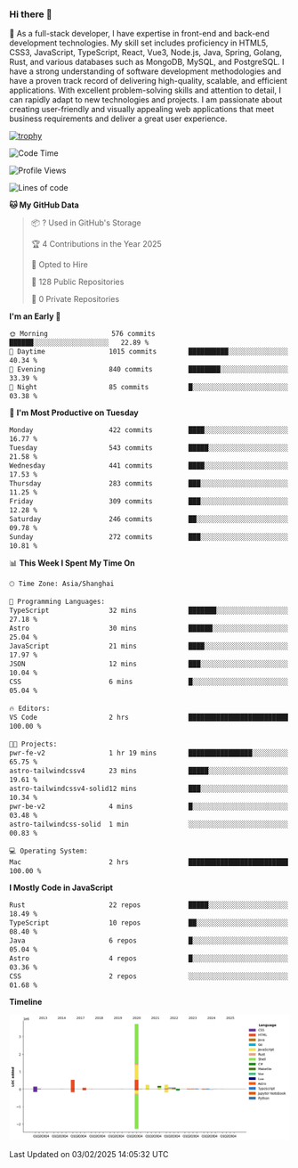 ### Hi there 👋

🌱 As a full-stack developer, I have expertise in front-end and back-end development technologies. My skill set includes proficiency in HTML5, CSS3, JavaScript, TypeScript, React, Vue3, Node.js, Java, Spring, Golang, Rust, and various databases such as MongoDB, MySQL, and PostgreSQL. I have a strong understanding of software development methodologies and have a proven track record of delivering high-quality, scalable, and efficient applications. With excellent problem-solving skills and attention to detail, I can rapidly adapt to new technologies and projects. I am passionate about creating user-friendly and visually appealing web applications that meet business requirements and deliver a great user experience.

[![trophy](https://github-profile-trophy.vercel.app/?username=elton&rank=SECRET,SSS,SS,S,AAA,AA,A&theme=onedark&no-frame=true&margin-w=10)](https://github.com/ryo-ma/github-profile-trophy)

<!--START_SECTION:waka-->
![Code Time](http://img.shields.io/badge/Code%20Time-1%2C430%20hrs%201%20min-blue)

![Profile Views](http://img.shields.io/badge/Profile%20Views-0-blue)

![Lines of code](https://img.shields.io/badge/From%20Hello%20World%20I%27ve%20Written-5.6%20million%20lines%20of%20code-blue)

**🐱 My GitHub Data** 

> 📦 ? Used in GitHub's Storage 
 > 
> 🏆 4 Contributions in the Year 2025
 > 
> 💼 Opted to Hire
 > 
> 📜 128 Public Repositories 
 > 
> 🔑 0 Private Repositories 
 > 
**I'm an Early 🐤** 

```text
🌞 Morning                576 commits         ██████░░░░░░░░░░░░░░░░░░░   22.89 % 
🌆 Daytime                1015 commits        ██████████░░░░░░░░░░░░░░░   40.34 % 
🌃 Evening                840 commits         ████████░░░░░░░░░░░░░░░░░   33.39 % 
🌙 Night                  85 commits          █░░░░░░░░░░░░░░░░░░░░░░░░   03.38 % 
```
📅 **I'm Most Productive on Tuesday** 

```text
Monday                   422 commits         ████░░░░░░░░░░░░░░░░░░░░░   16.77 % 
Tuesday                  543 commits         █████░░░░░░░░░░░░░░░░░░░░   21.58 % 
Wednesday                441 commits         ████░░░░░░░░░░░░░░░░░░░░░   17.53 % 
Thursday                 283 commits         ███░░░░░░░░░░░░░░░░░░░░░░   11.25 % 
Friday                   309 commits         ███░░░░░░░░░░░░░░░░░░░░░░   12.28 % 
Saturday                 246 commits         ██░░░░░░░░░░░░░░░░░░░░░░░   09.78 % 
Sunday                   272 commits         ███░░░░░░░░░░░░░░░░░░░░░░   10.81 % 
```


📊 **This Week I Spent My Time On** 

```text
🕑︎ Time Zone: Asia/Shanghai

💬 Programming Languages: 
TypeScript               32 mins             ███████░░░░░░░░░░░░░░░░░░   27.18 % 
Astro                    30 mins             ██████░░░░░░░░░░░░░░░░░░░   25.04 % 
JavaScript               21 mins             ████░░░░░░░░░░░░░░░░░░░░░   17.97 % 
JSON                     12 mins             ███░░░░░░░░░░░░░░░░░░░░░░   10.04 % 
CSS                      6 mins              █░░░░░░░░░░░░░░░░░░░░░░░░   05.04 % 

🔥 Editors: 
VS Code                  2 hrs               █████████████████████████   100.00 % 

🐱‍💻 Projects: 
pwr-fe-v2                1 hr 19 mins        ████████████████░░░░░░░░░   65.75 % 
astro-tailwindcssv4      23 mins             █████░░░░░░░░░░░░░░░░░░░░   19.61 % 
astro-tailwindcssv4-solid12 mins             ███░░░░░░░░░░░░░░░░░░░░░░   10.34 % 
pwr-be-v2                4 mins              █░░░░░░░░░░░░░░░░░░░░░░░░   03.48 % 
astro-tailwindcss-solid  1 min               ░░░░░░░░░░░░░░░░░░░░░░░░░   00.83 % 

💻 Operating System: 
Mac                      2 hrs               █████████████████████████   100.00 % 
```

**I Mostly Code in JavaScript** 

```text
Rust                     22 repos            █████░░░░░░░░░░░░░░░░░░░░   18.49 % 
TypeScript               10 repos            ██░░░░░░░░░░░░░░░░░░░░░░░   08.40 % 
Java                     6 repos             █░░░░░░░░░░░░░░░░░░░░░░░░   05.04 % 
Astro                    4 repos             █░░░░░░░░░░░░░░░░░░░░░░░░   03.36 % 
CSS                      2 repos             ░░░░░░░░░░░░░░░░░░░░░░░░░   01.68 % 
```



**Timeline**

![Lines of Code chart](https://raw.githubusercontent.com/elton/elton/main/assets/bar_graph.png)


 Last Updated on 03/02/2025 14:05:32 UTC
<!--END_SECTION:waka-->

<!--
**elton/elton** is a ✨ _special_ ✨ repository because its `README.md` (this file) appears on your GitHub profile.

Here are some ideas to get you started:

- 🔭 I’m currently working on ...
- 🌱 I’m currently learning ...
- 👯 I’m looking to collaborate on ...
- 🤔 I’m looking for help with ...
- 💬 Ask me about ...
- 📫 How to reach me: ...
- 😄 Pronouns: ...
- ⚡ Fun fact: ...
-->
